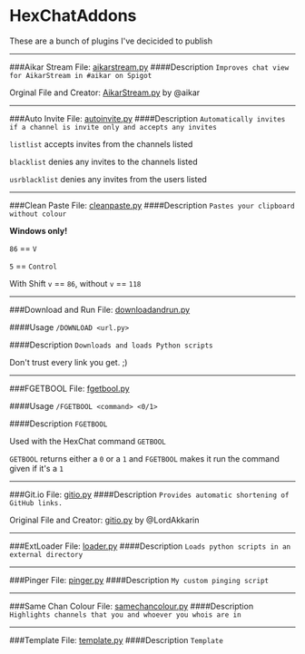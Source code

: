 # HexChatAddons
These are a bunch of plugins I've decicided to publish

---
###Aikar Stream
File:
[aikarstream.py](https://github.com/ScruffyRules/HexChatAddons/blob/master/aikarstream.py)
####Description
`Improves chat view for AikarStream in #aikar on Spigot`

Orginal File and Creator: [AikarStream.py](https://gist.github.com/aikar/96754416f6c9db18fd2e) by @aikar

---
###Auto Invite
File:
[autoinvite.py](https://github.com/ScruffyRules/HexChatAddons/blob/master/autoinvite.py)
####Description
`Automatically invites if a channel is invite only and accepts any invites`

`listlist` accepts invites from the channels listed

`blacklist` denies any invites to the channels listed

`usrblacklist` denies any invites from the users listed

---
###Clean Paste
File:
[cleanpaste.py](https://github.com/ScruffyRules/HexChatAddons/blob/master/cleanpaste.py)
####Description
`Pastes your clipboard without colour`

**Windows only!**

`86` == `V`

`5` == `Control`

With Shift `v` == `86`, without `v` == `118`

---
###Download and Run
File:
[downloadandrun.py](https://github.com/ScruffyRules/HexChatAddons/blob/master/downloadandrun.py)

####Usage
`/DOWNLOAD <url.py>`

####Description
`Downloads and loads Python scripts`

Don't trust every link you get. ;)

---
###FGETBOOL
File:
[fgetbool.py](https://github.com/ScruffyRules/HexChatAddons/blob/master/fgetbool.py)

####Usage
`/FGETBOOL <command> <0/1>`


####Description
`FGETBOOL`

Used with the HexChat command `GETBOOL`

`GETBOOL` returns either a `0` or a `1` and `FGETBOOL` makes it run the command given if it's a `1`

---
###Git.io
File:
[gitio.py](https://github.com/ScruffyRules/HexChatAddons/blob/master/gitio.py)
####Description
`Provides automatic shortening of GitHub links.`

Original File and Creator: [gitio.py](https://gist.github.com/LordAkkarin/6235de5e0994aac5a425) by @LordAkkarin

---
###ExtLoader
File:
[loader.py](https://github.com/ScruffyRules/HexChatAddons/blob/master/loader.py)
####Description
`Loads python scripts in an external directory`

---
###Pinger
File:
[pinger.py](https://github.com/ScruffyRules/HexChatAddons/blob/master/pinger.py)
####Description
`My custom pinging script`

---
###Same Chan Colour
File:
[samechancolour.py](https://github.com/ScruffyRules/HexChatAddons/blob/master/samechancolour.py)
####Description
`Highlights channels that you and whoever you whois are in`

---
###Template
File:
[template.py](https://github.com/ScruffyRules/HexChatAddons/blob/master/template.py)
####Description
`Template`
